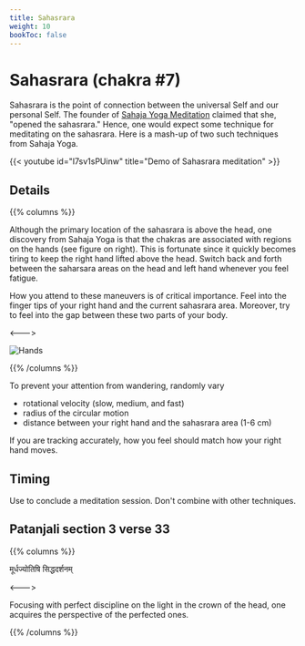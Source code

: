 ```yaml
---
title: Sahasrara
weight: 10
bookToc: false
---
```


# Sahasrara (chakra #7)

Sahasrara is the point of connection between the universal Self and
our personal Self.
The founder of [Sahaja Yoga Meditation](https://us.sahajayoga.org/)
claimed that she, "opened the sahasrara." Hence, one would expect some
technique for meditating on the sahasrara. Here is a mash-up of two
such techniques from Sahaja Yoga.

{{< youtube id="I7sv1sPUinw" title="Demo of Sahasrara meditation" >}}

## Details

{{% columns %}}

Although the primary location of the sahasrara is above the head, one
discovery from Sahaja Yoga is that the chakras are associated with
regions on the hands (see figure on right). This is fortunate since it
quickly becomes tiring to keep the right hand lifted above the
head. Switch back and forth between the saharsara areas on the head
and left hand whenever you feel fatigue.

How you attend to these maneuvers is of critical importance. 
Feel into the finger tips of your right hand and the current
sahasrara area.  Moreover, try to feel into the gap between these
two parts of your body.

<--->

![Hands](hands.png)

{{% /columns %}}

To prevent your attention from wandering, randomly vary

- rotational velocity (slow, medium, and fast)
- radius of the circular motion
- distance between your right hand and the sahasrara area (1-6 cm)

If you are tracking accurately, how you feel should match how your right hand moves.

## Timing

Use to conclude a meditation session. Don't combine with other techniques.

## Patanjali section 3 verse 33

{{% columns %}}

मूर्धज्योतिषि सिद्धदर्शनम्

<--->

Focusing with perfect discipline on the light in the crown of the
head, one acquires the perspective of the perfected ones.

{{% /columns %}}
